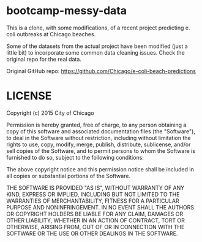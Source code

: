# bootcamp-messy-data

This is a clone, with some modifications, of a recent project predicting e. coli outbreaks at Chicago beaches.

Some of the datasets from the actual project have been modified (just a little bit) to incorporate some common data cleaning issues. Check the original repo for the real data.

Original GitHub repo: https://github.com/Chicago/e-coli-beach-predictions


# LICENSE

Copyright (c) 2015 City of Chicago

Permission is hereby granted, free of charge, to any person obtaining a copy of this software and associated documentation files (the "Software"), to deal in the Software without restriction, including without limitation the rights to use, copy, modify, merge, publish, distribute, sublicense, and/or sell copies of the Software, and to permit persons to whom the Software is furnished to do so, subject to the following conditions:

The above copyright notice and this permission notice shall be included in all copies or substantial portions of the Software.

THE SOFTWARE IS PROVIDED "AS IS", WITHOUT WARRANTY OF ANY KIND, EXPRESS OR IMPLIED, INCLUDING BUT NOT LIMITED TO THE WARRANTIES OF MERCHANTABILITY, FITNESS FOR A PARTICULAR PURPOSE AND NONINFRINGEMENT. IN NO EVENT SHALL THE AUTHORS OR COPYRIGHT HOLDERS BE LIABLE FOR ANY CLAIM, DAMAGES OR OTHER LIABILITY, WHETHER IN AN ACTION OF CONTRACT, TORT OR OTHERWISE, ARISING FROM, OUT OF OR IN CONNECTION WITH THE SOFTWARE OR THE USE OR OTHER DEALINGS IN THE SOFTWARE.
